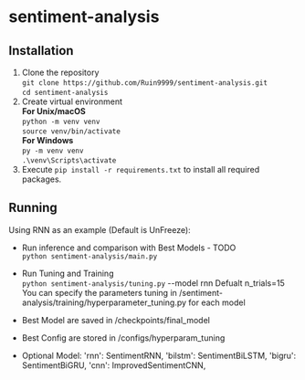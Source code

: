 # sentiment-analysis
## Installation
1. Clone the repository
<br/>`git clone https://github.com/Ruin9999/sentiment-analysis.git`
<br/>`cd sentiment-analysis`
3. Create virtual environment
<br/>**For Unix/macOS**
<br/>`python -m venv venv`
<br/>`source venv/bin/activate`
<br/>**For Windows**
<br/>`py -m venv venv`
<br/>`.\venv\Scripts\activate`
4. Execute `pip install -r requirements.txt` to install all required packages.


## Running
Using RNN as an example (Default is UnFreeze):
* Run inference and comparison with Best Models - TODO
<br/>`python sentiment-analysis/main.py`

* Run Tuning and Training
<br/>`python sentiment-analysis/tuning.py` --model rnn
    Defualt n_trials=15
    You can specify the parameters tuning in /sentiment-analysis/training/hyperparameter_tuning.py for each model

* Best Model are saved in /checkpoints/final_model

* Best Config are stored in /configs/hyperparam_tuning

* Optional Model: 
    'rnn': SentimentRNN,
    'bilstm': SentimentBiLSTM,
    'bigru': SentimentBiGRU,
    'cnn': ImprovedSentimentCNN,
